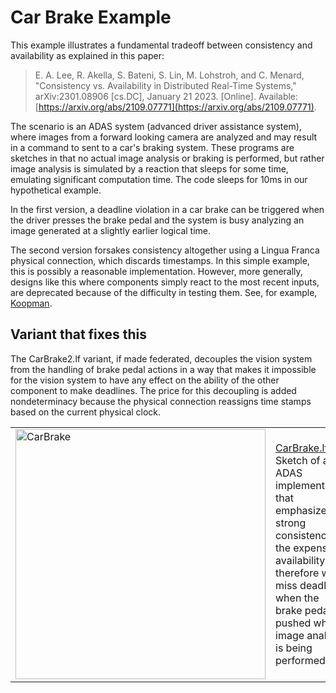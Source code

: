 # Car Brake Example

This example illustrates a fundamental tradeoff between consistency and availability as explained in this paper:

> E. A. Lee, R. Akella, S. Bateni, S. Lin, M. Lohstroh, and C. Menard, "Consistency vs. Availability in Distributed Real-Time Systems," arXiv:2301.08906 [cs.DC], January 21 2023. [Online]. Available: [https://arxiv.org/abs/2109.07771](https://arxiv.org/abs/2109.07771).

The scenario is an ADAS system (advanced driver assistance system), where images from a forward looking camera are analyzed and may result in a command to sent to a car's braking system.
These programs are sketches in that no actual image analysis or braking is performed, but rather image analysis is simulated by a reaction that sleeps for some time, emulating significant computation time.
The code sleeps for 10ms in our hypothetical example.

In the first version, a deadline violation in a car brake can be triggered when the driver presses the brake pedal and the system is busy analyzing an image generated at a slightly earlier logical time.

The second version forsakes consistency altogether using a Lingua Franca physical connection, which discards timestamps. In this simple example, this is possibly a reasonable implementation. However, more generally, designs like this where components simply react to the most recent inputs, are deprecated because of the difficulty in testing them. See, for example, [Koopman](https://betterembsw.blogspot.com/2014/09/a-case-study-of-toyota-unintended.html).

## Variant that fixes this

The CarBrake2.lf variant, if made federated, decouples the vision system from the handling of brake pedal actions
in a way that makes it impossible for the vision system to have any effect on the ability of the other component
to make deadlines. The price for this decoupling is added nondeterminacy because the physical connection
reassigns time stamps based on the current physical clock.

<table>
<tr>
<td> <img src="img/CarBrake.png" alt="CarBrake" width="400">
<td> <a href="CarBrake.lf">CarBrake.lf</a>: Sketch of an ADAS implementation that emphasizes strong consistency at the expense of availability and therefore will miss deadlines when the brake pedal is pushed while image analysis is being performed.</td>
</tr>
</table>